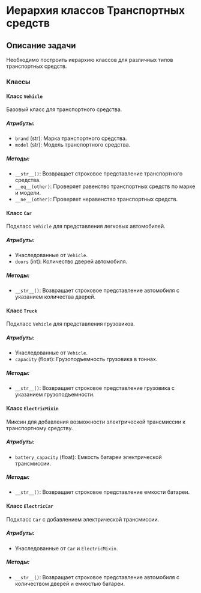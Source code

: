 # Иерархия классов Транспортных средств

## Описание задачи

Необходимо построить иерархию классов для различных типов транспортных средств.

### Классы

#### Класс `Vehicle`

Базовый класс для транспортного средства.

##### Атрибуты:

- `brand` (str): Марка транспортного средства.
- `model` (str): Модель транспортного средства.

##### Методы:

- `__str__()`: Возвращает строковое представление транспортного средства.
- `__eq__(other)`: Проверяет равенство транспортных средств по марке и модели.
- `__ne__(other)`: Проверяет неравенство транспортных средств.

#### Класс `Car`

Подкласс `Vehicle` для представления легковых автомобилей.

##### Атрибуты:

- Унаследованные от `Vehicle`.
- `doors` (int): Количество дверей автомобиля.

##### Методы:

- `__str__()`: Возвращает строковое представление автомобиля с указанием количества дверей.

#### Класс `Truck`

Подкласс `Vehicle` для представления грузовиков.

##### Атрибуты:

- Унаследованные от `Vehicle`.
- `capacity` (float): Грузоподъемность грузовика в тоннах.

##### Методы:

- `__str__()`: Возвращает строковое представление грузовика с указанием грузоподъемности.

#### Класс `ElectricMixin`

Миксин для добавления возможности электрической трансмиссии к транспортному средству.

##### Атрибуты:

- `battery_capacity` (float): Емкость батареи электрической трансмиссии.

##### Методы:

- `__str__()`: Возвращает строковое представление емкости батареи.

#### Класс `ElectricCar`

Подкласс `Car` с добавлением электрической трансмиссии.

##### Атрибуты:

- Унаследованные от `Car` и `ElectricMixin`.

##### Методы:

- `__str__()`: Возвращает строковое представление автомобиля с количеством дверей и емкостью батареи.
